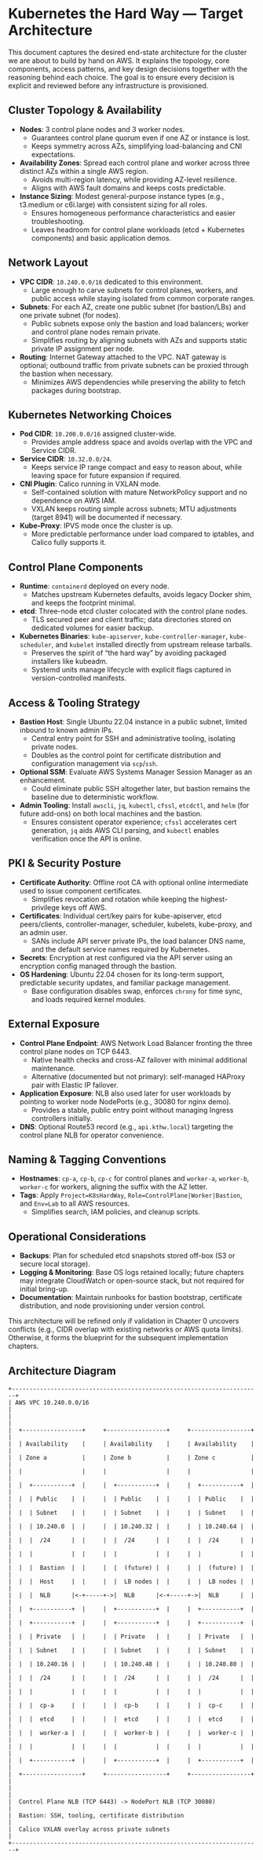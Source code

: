 # Kubernetes the Hard Way — Target Architecture

This document captures the desired end-state architecture for the cluster we are about to build by hand on AWS. It explains the topology, core components, access patterns, and key design decisions together with the reasoning behind each choice. The goal is to ensure every decision is explicit and reviewed before any infrastructure is provisioned.

## Cluster Topology & Availability

- **Nodes**: 3 control plane nodes and 3 worker nodes.
  - Guarantees control plane quorum even if one AZ or instance is lost.
  - Keeps symmetry across AZs, simplifying load-balancing and CNI expectations.
- **Availability Zones**: Spread each control plane and worker across three distinct AZs within a single AWS region.
  - Avoids multi-region latency, while providing AZ-level resilience.
  - Aligns with AWS fault domains and keeps costs predictable.
- **Instance Sizing**: Modest general-purpose instance types (e.g., t3.medium or c6i.large) with consistent sizing for all roles.
  - Ensures homogeneous performance characteristics and easier troubleshooting.
  - Leaves headroom for control plane workloads (etcd + Kubernetes components) and basic application demos.

## Network Layout

- **VPC CIDR**: `10.240.0.0/16` dedicated to this environment.
  - Large enough to carve subnets for control planes, workers, and public access while staying isolated from common corporate ranges.
- **Subnets**: For each AZ, create one public subnet (for bastion/LBs) and one private subnet (for nodes).
  - Public subnets expose only the bastion and load balancers; worker and control plane nodes remain private.
  - Simplifies routing by aligning subnets with AZs and supports static private IP assignment per node.
- **Routing**: Internet Gateway attached to the VPC. NAT gateway is optional; outbound traffic from private subnets can be proxied through the bastion when necessary.
  - Minimizes AWS dependencies while preserving the ability to fetch packages during bootstrap.

## Kubernetes Networking Choices

- **Pod CIDR**: `10.200.0.0/16` assigned cluster-wide.
  - Provides ample address space and avoids overlap with the VPC and Service CIDR.
- **Service CIDR**: `10.32.0.0/24`.
  - Keeps service IP range compact and easy to reason about, while leaving space for future expansion if required.
- **CNI Plugin**: Calico running in VXLAN mode.
  - Self-contained solution with mature NetworkPolicy support and no dependence on AWS IAM.
  - VXLAN keeps routing simple across subnets; MTU adjustments (target 8941) will be documented if necessary.
- **Kube-Proxy**: IPVS mode once the cluster is up.
  - More predictable performance under load compared to iptables, and Calico fully supports it.

## Control Plane Components

- **Runtime**: `containerd` deployed on every node.
  - Matches upstream Kubernetes defaults, avoids legacy Docker shim, and keeps the footprint minimal.
- **etcd**: Three-node etcd cluster colocated with the control plane nodes.
  - TLS secured peer and client traffic; data directories stored on dedicated volumes for easier backup.
- **Kubernetes Binaries**: `kube-apiserver`, `kube-controller-manager`, `kube-scheduler`, and `kubelet` installed directly from upstream release tarballs.
  - Preserves the spirit of “the hard way” by avoiding packaged installers like kubeadm.
  - Systemd units manage lifecycle with explicit flags captured in version-controlled manifests.

## Access & Tooling Strategy

- **Bastion Host**: Single Ubuntu 22.04 instance in a public subnet, limited inbound to known admin IPs.
  - Central entry point for SSH and administrative tooling, isolating private nodes.
  - Doubles as the control point for certificate distribution and configuration management via `scp`/`ssh`.
- **Optional SSM**: Evaluate AWS Systems Manager Session Manager as an enhancement.
  - Could eliminate public SSH altogether later, but bastion remains the baseline due to deterministic workflow.
- **Admin Tooling**: Install `awscli`, `jq`, `kubectl`, `cfssl`, `etcdctl`, and `helm` (for future add-ons) on both local machines and the bastion.
  - Ensures consistent operator experience; `cfssl` accelerates cert generation, `jq` aids AWS CLI parsing, and `kubectl` enables verification once the API is online.

## PKI & Security Posture

- **Certificate Authority**: Offline root CA with optional online intermediate used to issue component certificates.
  - Simplifies revocation and rotation while keeping the highest-privilege keys off AWS.
- **Certificates**: Individual cert/key pairs for kube-apiserver, etcd peers/clients, controller-manager, scheduler, kubelets, kube-proxy, and an admin user.
  - SANs include API server private IPs, the load balancer DNS name, and the default service names required by Kubernetes.
- **Secrets**: Encryption at rest configured via the API server using an encryption config managed through the bastion.
- **OS Hardening**: Ubuntu 22.04 chosen for its long-term support, predictable security updates, and familiar package management.
  - Base configuration disables swap, enforces `chrony` for time sync, and loads required kernel modules.

## External Exposure

- **Control Plane Endpoint**: AWS Network Load Balancer fronting the three control plane nodes on TCP 6443.
  - Native health checks and cross-AZ failover with minimal additional maintenance.
  - Alternative (documented but not primary): self-managed HAProxy pair with Elastic IP failover.
- **Application Exposure**: NLB also used later for user workloads by pointing to worker node NodePorts (e.g., 30080 for nginx demo).
  - Provides a stable, public entry point without managing Ingress controllers initially.
- **DNS**: Optional Route53 record (e.g., `api.kthw.local`) targeting the control plane NLB for operator convenience.

## Naming & Tagging Conventions

- **Hostnames**: `cp-a`, `cp-b`, `cp-c` for control planes and `worker-a`, `worker-b`, `worker-c` for workers, aligning the suffix with the AZ letter.
- **Tags**: Apply `Project=K8sHardWay`, `Role=ControlPlane|Worker|Bastion`, and `Env=Lab` to all AWS resources.
  - Simplifies search, IAM policies, and cleanup scripts.

## Operational Considerations

- **Backups**: Plan for scheduled etcd snapshots stored off-box (S3 or secure local storage).
- **Logging & Monitoring**: Base OS logs retained locally; future chapters may integrate CloudWatch or open-source stack, but not required for initial bring-up.
- **Documentation**: Maintain runbooks for bastion bootstrap, certificate distribution, and node provisioning under version control.

This architecture will be refined only if validation in Chapter 0 uncovers conflicts (e.g., CIDR overlap with existing networks or AWS quota limits). Otherwise, it forms the blueprint for the subsequent implementation chapters.

## Architecture Diagram

```
+-----------------------------------------------------------------------+
| AWS VPC 10.240.0.0/16                                                 |
|                                                                       |
|  +-----------------+     +-----------------+     +-----------------+  |
|  | Availability    |     | Availability    |     | Availability    |  |
|  | Zone a          |     | Zone b          |     | Zone c          |  |
|  |                 |     |                 |     |                 |  |
|  |  +-----------+  |     |  +-----------+  |     |  +-----------+  |  |
|  |  | Public    |  |     |  | Public    |  |     |  | Public    |  |  |
|  |  | Subnet    |  |     |  | Subnet    |  |     |  | Subnet    |  |  |
|  |  | 10.240.0  |  |     |  | 10.240.32 |  |     |  | 10.240.64 |  |  |
|  |  |  /24      |  |     |  |  /24      |  |     |  |  /24      |  |  |
|  |  |           |  |     |  |           |  |     |  |           |  |  |
|  |  |  Bastion  |  |     |  |  (future) |  |     |  |  (future) |  |  |
|  |  |  Host     |  |     |  |  LB nodes |  |     |  |  LB nodes |  |  |
|  |  |  NLB      |<-+-----+->|  NLB      |<-+-----+->|  NLB      |  |  |
|  |  +-----------+  |     |  +-----------+  |     |  +-----------+  |  |
|  |  +-----------+  |     |  +-----------+  |     |  +-----------+  |  |
|  |  | Private   |  |     |  | Private   |  |     |  | Private   |  |  |
|  |  | Subnet    |  |     |  | Subnet    |  |     |  | Subnet    |  |  |
|  |  | 10.240.16 |  |     |  | 10.240.48 |  |     |  | 10.240.80 |  |  |
|  |  |  /24      |  |     |  |  /24      |  |     |  |  /24      |  |  |
|  |  |           |  |     |  |           |  |     |  |           |  |  |
|  |  |  cp-a     |  |     |  |  cp-b     |  |     |  |  cp-c     |  |  |
|  |  |  etcd     |  |     |  |  etcd     |  |     |  |  etcd     |  |  |
|  |  |  worker-a |  |     |  |  worker-b |  |     |  |  worker-c |  |  |
|  |  |           |  |     |  |           |  |     |  |           |  |  |
|  |  +-----------+  |     |  +-----------+  |     |  +-----------+  |  |
|  +-----------------+     +-----------------+     +-----------------+  |
|                                                                       |
|  Control Plane NLB (TCP 6443) -> NodePort NLB (TCP 30080)             |
|  Bastion: SSH, tooling, certificate distribution                      |
|  Calico VXLAN overlay across private subnets                          |
+-----------------------------------------------------------------------+
```
